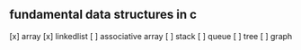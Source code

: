 ## fundamental data structures in c

[x] array
[x] linkedlist
[ ] associative array
[ ] stack
[ ] queue
[ ] tree
[ ] graph
